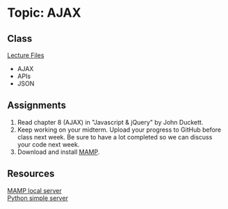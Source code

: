 # Topic: AJAX
## Class
[Lecture Files](https://drive.google.com/file/d/0B-UXkFOWM2jtbjd3NDNMS05IWlk/view?usp=sharing)
* AJAX
* APIs
* JSON

## Assignments



 1. Read chapter 8 (AJAX) in "Javascript & jQuery" by John Duckett.
 2. Keep working on your midterm. Upload your progress to GitHub before class next week. Be sure to have a lot completed so we can discuss your code next week.
 3. Download and install [MAMP](https://www.mamp.info).


## Resources
[MAMP local server](https://www.mamp.info)  
[Python simple server](http://lifehacker.com/start-a-simple-web-server-from-any-directory-on-your-ma-496425450)
